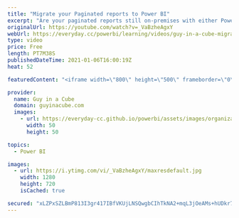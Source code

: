 ```yaml
---
title: "Migrate your Paginated reports to Power BI"
excerpt: "Are your paginated reports still on-premises with either Power BI Report Server or SQL Server Reporting Services? Want to move them to Power BI? Patrick shows you how you can do that using the RDLMigration tool!  Documentation: https://docs.microsoft.com/power-bi/guidance/migrate-ssrs-reports-to-power-bi"
originalUrl: https://youtube.com/watch?v=_VaBzheAgxY
webUrl: https://everyday.cc/powerbi/learning/videos/guy-in-a-cube-migrate-your-paginated-reports-to-power-bi/
type: video
price: Free
length: PT7M38S
publishedDateTime: 2021-01-06T16:00:19Z
heat: 52

featuredContent: "<iframe width=\"800\" height=\"500\" frameborder=\"0\" src=\"https://www.youtube.com/embed/_VaBzheAgxY\" allow=\"accelerometer; autoplay; encrypted-media; gyroscope; picture-in-picture\" allowfullscreen></iframe>"

provider:
  name: Guy in a Cube
  domain: guyinacube.com
  images:
    - url: https://everyday-cc.github.io/powerbi/assets/images/organizations/guyinacube.com-50x50.jpg
      width: 50
      height: 50

topics:
  - Power BI

images:
  - url: https://i.ytimg.com/vi/_VaBzheAgxY/maxresdefault.jpg
    width: 1280
    height: 720
    isCached: true

secured: "xLZPxSZLBmP813I3gr417IBfVKUjLNSQwgbCIhTkNA2+mqL3jOeAMs+hUDkr78Wm7MDTsOW6OdC4Xlphtqzx9kUKkgmezri6vy0M1BDfy1XqV1mli7RpKQpEsQLcayoeqqHrycZqv8cSqPjLOx+TqtkoI5ck+r9HtujIzHokeqIRLdHHblJJgvOy0dk8qqc2bSyuPggPQod6W+JuzKEgEpP+RPssmlqJ+yfolby8Z4QSQzjUz8/a2eF+FsJ7xMkhgzQHyCG32xtm3+6P6kXJlGJ57CC+f9qF5GVI8jrGlHxImoYltdG9YPZTAu7M3XmT3TNRP7FQvfcBwiGuIMVHQE254koRKf7ILR5Thk0UMt8yicH5WrLyligHQuHV0KeHcQprU4JnI1/IYWPTifa/fvg8L7S2lRuNzR9tAhfkeFc=;L/kMSDgfzxg1ZQF6Fd/H8A=="
---
```


